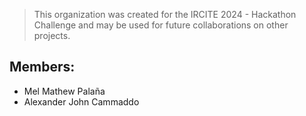 > This organization was created for the IRCITE 2024 - Hackathon Challenge and may be used for future collaborations on other projects.

## Members:
- Mel Mathew Palaña
- Alexander John Cammaddo
